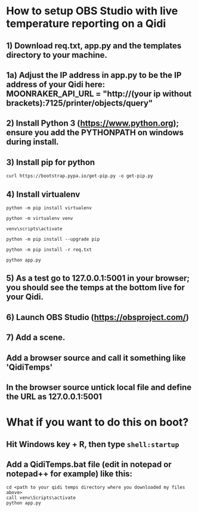 # How to setup OBS Studio with live temperature reporting on a Qidi

## 1) Download req.txt, app.py and the templates directory to your machine.

## 1a) Adjust the IP address in app.py to be the IP address of your Qidi here: MOONRAKER_API_URL = "http://(your ip without brackets):7125/printer/objects/query"

## 2) Install Python 3 (https://www.python.org); ensure you add the PYTHONPATH on windows during install.

## 3) Install pip for python

```curl https://bootstrap.pypa.io/get-pip.py -o get-pip.py```

## 4) Install virtualenv

```python -m pip install virtualenv```

```python -m virtualenv venv```

```venv\scripts\activate```

```python -m pip install --upgrade pip```

```python -m pip install -r req.txt```

```python app.py```

## 5) As a test go to 127.0.0.1:5001 in your browser; you should see the temps at the bottom live for your Qidi.

## 6) Launch OBS Studio (https://obsproject.com/)

## 7) Add a scene.

## Add a browser source and call it something like 'QidiTemps'

## In the browser source untick local file and define the URL as 127.0.0.1:5001

# What if you want to do this on boot?

## Hit Windows key + R, then type ```shell:startup```

## Add a QidiTemps.bat file (edit in notepad or notepad++ for example) like this: 

```@echo off
cd <path to your qidi temps directory where you downloaded my files above>
call venv\Scripts\activate
python app.py
```


